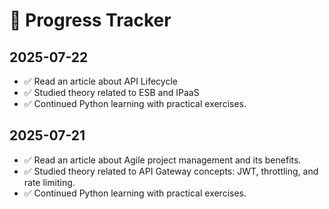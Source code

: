 # 🚀 Progress Tracker

## 2025-07-22
- ✅ Read an article about API Lifecycle
- ✅ Studied theory related to ESB and IPaaS
- ✅ Continued Python learning with practical exercises.

## 2025-07-21
- ✅ Read an article about Agile project management and its benefits.
- ✅ Studied theory related to API Gateway concepts: JWT, throttling, and rate limiting.
- ✅ Continued Python learning with practical exercises.
